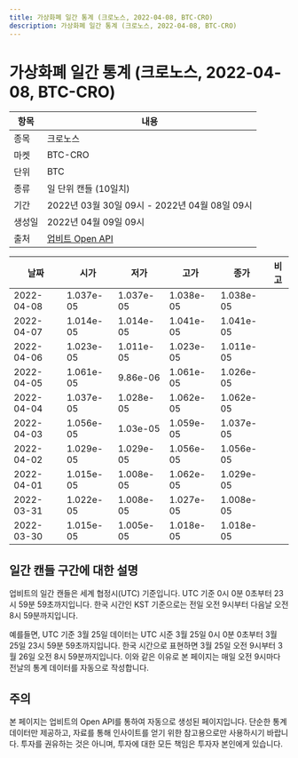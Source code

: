 ```yaml
---
title: 가상화폐 일간 통계 (크로노스, 2022-04-08, BTC-CRO)
description: 가상화폐 일간 통계 (크로노스, 2022-04-08, BTC-CRO)
---
```



가상화폐 일간 통계 (크로노스, 2022-04-08, BTC-CRO)
===

|항목|내용|
|--|--|
|종목|크로노스|
|마켓|BTC-CRO|
|단위|BTC|
|종류|일 단위 캔들 (10일치)|
|기간|2022년 03월 30일 09시 - 2022년 04월 08일 09시|
|생성일|2022년 04월 09일 09시|
|출처|[업비트 Open API](https://docs.upbit.com)|


|날짜|시가|저가|고가|종가|비고|
|--|--|--|--|--|--|
|2022-04-08|1.037e-05|1.037e-05|1.038e-05|1.038e-05|    |
|2022-04-07|1.014e-05|1.014e-05|1.041e-05|1.041e-05|    |
|2022-04-06|1.023e-05|1.011e-05|1.023e-05|1.011e-05|    |
|2022-04-05|1.061e-05|9.86e-06|1.061e-05|1.026e-05|    |
|2022-04-04|1.037e-05|1.028e-05|1.062e-05|1.062e-05|    |
|2022-04-03|1.056e-05|1.03e-05|1.059e-05|1.037e-05|    |
|2022-04-02|1.029e-05|1.029e-05|1.056e-05|1.056e-05|    |
|2022-04-01|1.015e-05|1.008e-05|1.062e-05|1.029e-05|    |
|2022-03-31|1.022e-05|1.008e-05|1.027e-05|1.008e-05|    |
|2022-03-30|1.015e-05|1.005e-05|1.018e-05|1.018e-05|    |


일간 캔들 구간에 대한 설명
---


업비트의 일간 캔들은 세계 협정시(UTC) 기준입니다. 
UTC 기준 0시 0분 0초부터 23시 59분 59초까지입니다. 
한국 시간인 KST 기준으로는 전일 오전 9시부터 다음날 오전 8시 59분까지입니다. 


예를들면, UTC 기준 3월 25일 데이터는 UTC 시준 3월 25일 0시 0분 0초부터 3월 25일 23시 59분 59초까지입니다. 
한국 시간으로 표현하면 3월 25일 오전 9시부터 3월 26일 오전 8시 59분까지입니다. 
이와 같은 이유로 본 페이지는 매일 오전 9시마다 전날의 통계 데이터를 자동으로 작성합니다. 


주의
---


본 페이지는 업비트의 Open API를 통하여 자동으로 생성된 페이지입니다. 
단순한 통계 데이터만 제공하고, 자료를 통해 인사이트를 얻기 위한 참고용으로만 사용하시기 바랍니다. 
투자를 권유하는 것은 아니며, 투자에 대한 모든 책임은 투자자 본인에게 있습니다. 
